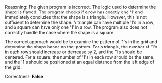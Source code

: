 Reasoning:
The given program is incorrect. The logic used to determine the shape is flawed. The program checks if a row has exactly one '1' and immediately concludes that the shape is a triangle. However, this is not sufficient to determine the shape. A triangle can have multiple '1's in a row, and a square can have only one '1' in a row. The program also does not correctly handle the case where the shape is a square.

The correct approach would be to examine the pattern of '1's in the grid and determine the shape based on that pattern. For a triangle, the number of '1's in each row should increase or decrease by 2, and the '1's should be centered. For a square, the number of '1's in each row should be the same, and the '1's should be positioned at an equal distance from the left edge of the grid.

Correctness: **False**